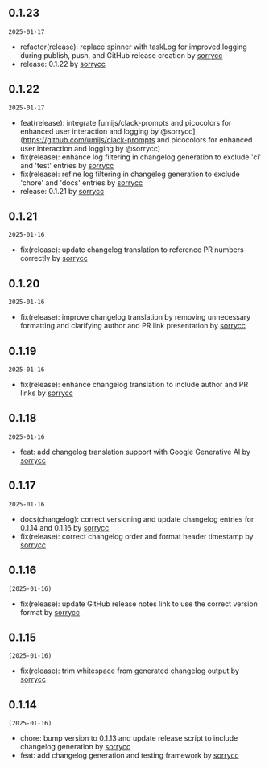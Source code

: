 ## 0.1.23

`2025-01-17`

- refactor(release): replace spinner with taskLog for improved logging during publish, push, and GitHub release creation by [sorrycc](https://github.com/sorrycc)
- release: 0.1.22 by [sorrycc](https://github.com/sorrycc)


## 0.1.22

`2025-01-17`

- feat(release): integrate [umijs/clack-prompts and picocolors for enhanced user interaction and logging by @sorrycc](https://github.com/umijs/clack-prompts and picocolors for enhanced user interaction and logging by @sorrycc)
- fix(release): enhance log filtering in changelog generation to exclude 'ci' and 'test' entries by [sorrycc](https://github.com/sorrycc)
- fix(release): refine log filtering in changelog generation to exclude 'chore' and 'docs' entries by [sorrycc](https://github.com/sorrycc)
- release: 0.1.21 by [sorrycc](https://github.com/sorrycc)


## 0.1.21

`2025-01-16`

- fix(release): update changelog translation to reference PR numbers correctly by [sorrycc](https://github.com/sorrycc)


## 0.1.20

`2025-01-16`

- fix(release): improve changelog translation by removing unnecessary formatting and clarifying author and PR link presentation by [sorrycc](https://github.com/sorrycc)


## 0.1.19

`2025-01-16`

- fix(release): enhance changelog translation to include author and PR links by [sorrycc](https://github.com/sorrycc)


## 0.1.18

`2025-01-16`

- feat: add changelog translation support with Google Generative AI by [sorrycc](https://github.com/sorrycc)


## 0.1.17

`2025-01-16`

- docs(changelog): correct versioning and update changelog entries for 0.1.14 and 0.1.16 by [sorrycc](https://github.com/sorrycc)
- fix(release): correct changelog order and format header timestamp by [sorrycc](https://github.com/sorrycc)


## 0.1.16

`(2025-01-16)`

- fix(release): update GitHub release notes link to use the correct version format by [sorrycc](https://github.com/sorrycc)

## 0.1.15

`(2025-01-16)`

- fix(release): trim whitespace from generated changelog output by [sorrycc](https://github.com/sorrycc)

## 0.1.14

`(2025-01-16)`

- chore: bump version to 0.1.13 and update release script to include changelog generation by [sorrycc](https://github.com/sorrycc)
- feat: add changelog generation and testing framework by [sorrycc](https://github.com/sorrycc)
